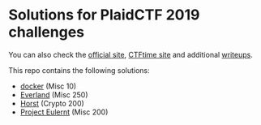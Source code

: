 # Solutions for PlaidCTF 2019 challenges

You can also check the [official site](https://play.plaidctf.com/),
[CTFtime site](https://ctftime.org/event/779)
and additional [writeups](https://ctftime.org/event/743/tasks/).

This repo contains the following solutions:

- [docker](docker/README.md) (Misc 10)
- [Everland](everland/README.md) (Misc 250)
- [Horst](horst/README.md) (Crypto 200)
- [Project Eulernt](eulernt/README.md) (Misc 200)
